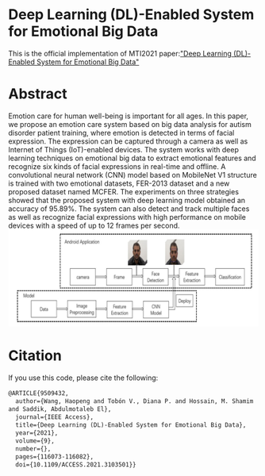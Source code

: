 # Deep Learning (DL)-Enabled System for Emotional Big Data
This is the official implementation of MTI2021 paper:["Deep Learning (DL)-Enabled System for Emotional Big Data"](https://ieeexplore.ieee.org/abstract/document/9509432)

# Abstract
Emotion care for human well-being is important for all ages. In this paper, we propose an emotion care system based on big data analysis for autism disorder patient training, where emotion is detected in terms of facial expression. The expression can be captured through a camera as well as Internet of Things (IoT)-enabled devices. The system works with deep learning techniques on emotional big data to extract emotional features and recognize six kinds of facial expressions in real-time and offline. A convolutional neural network (CNN) model based on MobileNet V1 structure is trained with two emotional datasets, FER-2013 dataset and a new proposed dataset named MCFER. The experiments on three strategies showed that the proposed system with deep learning model obtained an accuracy of 95.89%. The system can also detect and track multiple faces as well as recognize facial expressions with high performance on mobile devices with a speed of up to 12 frames per second.
![](/images/system.JPG)



# Citation
If you use this code, please cite the following:
```
@ARTICLE{9509432,
  author={Wang, Haopeng and Tobón V., Diana P. and Hossain, M. Shamim and Saddik, Abdulmotaleb El},
  journal={IEEE Access}, 
  title={Deep Learning (DL)-Enabled System for Emotional Big Data}, 
  year={2021},
  volume={9},
  number={},
  pages={116073-116082},
  doi={10.1109/ACCESS.2021.3103501}}

```


